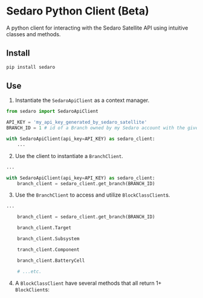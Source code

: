 # Sedaro Python Client (Beta)

A python client for interacting with the Sedaro Satellite API using intuitive classes and methods.

## Install

```bash
pip install sedaro
```

## Use

1. Instantiate the `SedaroApiClient` as a context manager.

```py
from sedaro import SedaroApiClient

API_KEY = 'my_api_key_generated_by_sedaro_satellite'
BRANCH_ID = 1 # id of a Branch owned by my Sedaro account with the given api key

with SedaroApiClient(api_key=API_KEY) as sedaro_client:
    ...
```

2. Use the client to instantiate a `BranchClient`.

```py
...

with SedaroApiClient(api_key=API_KEY) as sedaro_client:
    branch_client = sedaro_client.get_branch(BRANCH_ID)
```

3. Use the `BranchClient` to access and utilize `BlockClassClient`s.

```py
...

    branch_client = sedaro_client.get_branch(BRANCH_ID)

    branch_client.Target

    branch_client.Subsystem

    tranch_client.Component

    branch_client.BatteryCell

    # ...etc.

```

4. A `BlockClassClient` have several methods that all return 1+ `BlockClient`s:

```py

```
